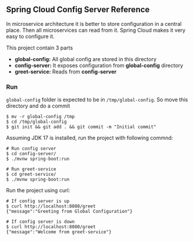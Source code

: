 ## Spring Cloud Config Server Reference

In microservice architecture it is better to store configuration in a central place. Then all microservices can read from it.
Spring Cloud makes it very easy to configure it.

This project contain 3 parts
* **global-config:** All global config are stored in this directory 
* **config-server:** It exposes configuration from **global-config** directory
* **greet-service:** Reads from **config-server**

### Run

`global-config` folder is expected to be in `/tmp/global-config`. So move this directory and do a commit

```
$ mv -r global-config /tmp
$ cd /tmp/global-config
$ git init && git add . && git commit -m "Initial commit"
```

Assuming JDK 17 is installed, run the project with following commnd:

```shell
# Run config server
$ cd config-server/
$ ./mvnw spring-boot:run

# Run greet-service
$ cd greet-service/
$ ./mvnw spring-boot:run
```

Run the project using curl:
```shell
# If config server is up
$ curl http://localhost:8080/greet
{"message":"Greeting from Global Configuration"}

# If config server is down
$ curl http://localhost:8080/greet
{"message":"Welcome from greet-service"}
```